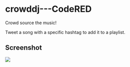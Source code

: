 # crowddj---CodeRED
Crowd source the music!

Tweet a song with a specific hashtag to add it to a playlist.

## Screenshot

<img src="http://challengepost-s3-challengepost.netdna-ssl.com/photos/production/software_photos/000/237/573/datas/gallery.jpg"/>
